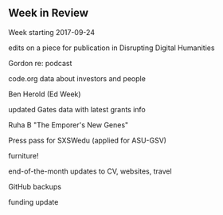 ## Week in Review

Week starting 2017-09-24

edits on a piece for publication in Disrupting Digital Humanities

Gordon re: podcast

code.org data about investors and people

Ben Herold (Ed Week)

updated Gates data with latest grants info

Ruha B "The Emporer's New Genes"

Press pass for SXSWedu (applied for ASU-GSV)

furniture!

end-of-the-month updates to CV, websites, travel

GitHub backups

funding update
